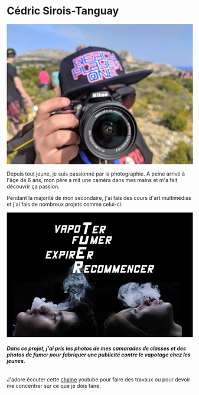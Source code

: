 # Cédric Sirois-Tanguay

![camera](photos/camera.jpg)


Depuis tout jeune, je suis passionné par la photographie. À peine arrivé à l'âge de 6 ans, mon père a mit une caméra dans mes mains et m'a fait découvrir ça passion.

Pendant la majorité de mon secondaire, j'ai fais des cours d'art multimédias et j'ai fais de nombreux projets comme celui-ci:

![projet](photos/projet.jpg)
###### **Dans ce projet, j'ai pris les photos de mes camarades de classes et des photos de fumer pour fabriquer une publicité contre le vapotage chez les jeunes.**

## 

J'adore écouter cette [chaine](https://www.youtube.com/watch?v=jfKfPfyJRdk) youtube pour faire des travaux ou pour devoir me concentrer sur ce que je dois faire.
